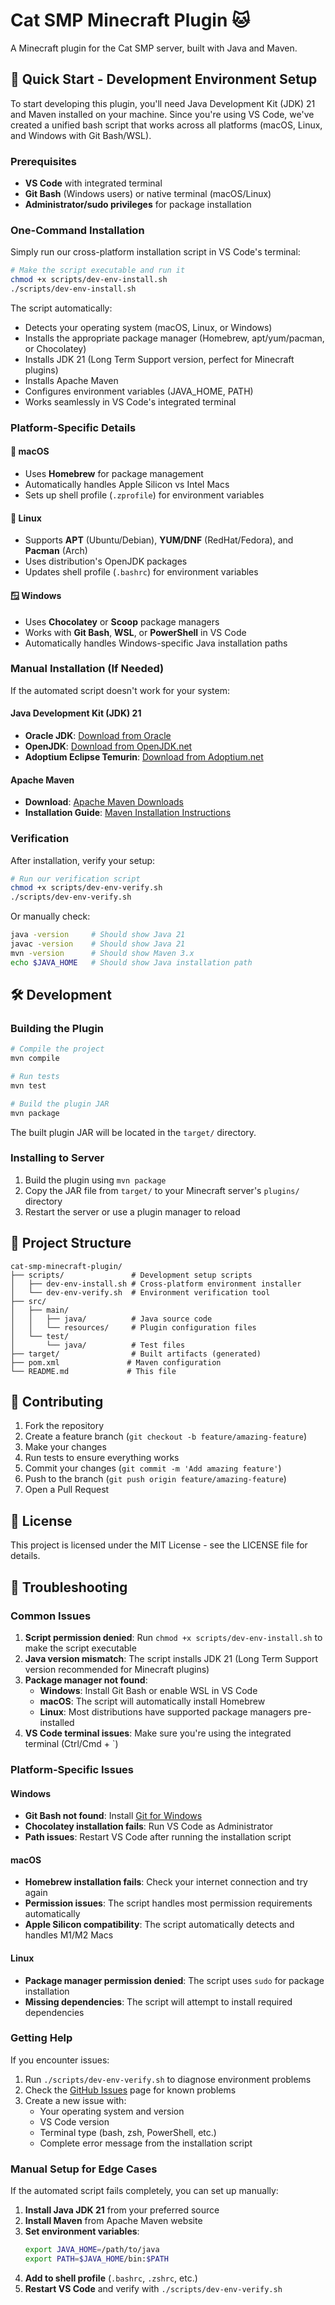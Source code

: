 # Cat SMP Minecraft Plugin 🐱

A Minecraft plugin for the Cat SMP server, built with Java and Maven.

## 🚀 Quick Start - Development Environment Setup

To start developing this plugin, you'll need Java Development Kit (JDK) 21 and Maven installed on your machine. Since you're using VS Code, we've created a unified bash script that works across all platforms (macOS, Linux, and Windows with Git Bash/WSL).

### Prerequisites

- **VS Code** with integrated terminal
- **Git Bash** (Windows users) or native terminal (macOS/Linux)
- **Administrator/sudo privileges** for package installation

### One-Command Installation

Simply run our cross-platform installation script in VS Code's terminal:

```bash
# Make the script executable and run it
chmod +x scripts/dev-env-install.sh
./scripts/dev-env-install.sh
```

The script automatically:
- Detects your operating system (macOS, Linux, or Windows)
- Installs the appropriate package manager (Homebrew, apt/yum/pacman, or Chocolatey)
- Installs JDK 21 (Long Term Support version, perfect for Minecraft plugins)
- Installs Apache Maven
- Configures environment variables (JAVA_HOME, PATH)
- Works seamlessly in VS Code's integrated terminal

### Platform-Specific Details

#### 🍎 macOS
- Uses **Homebrew** for package management
- Automatically handles Apple Silicon vs Intel Macs
- Sets up shell profile (`.zprofile`) for environment variables

#### 🐧 Linux
- Supports **APT** (Ubuntu/Debian), **YUM/DNF** (RedHat/Fedora), and **Pacman** (Arch)
- Uses distribution's OpenJDK packages
- Updates shell profile (`.bashrc`) for environment variables

#### 🪟 Windows
- Uses **Chocolatey** or **Scoop** package managers
- Works with **Git Bash**, **WSL**, or **PowerShell** in VS Code
- Automatically handles Windows-specific Java installation paths

### Manual Installation (If Needed)

If the automated script doesn't work for your system:

#### Java Development Kit (JDK) 21
- **Oracle JDK**: [Download from Oracle](https://www.oracle.com/java/technologies/downloads/#java21)
- **OpenJDK**: [Download from OpenJDK.net](https://jdk.java.net/21/)
- **Adoptium Eclipse Temurin**: [Download from Adoptium.net](https://adoptium.net/temurin/releases/?version=21)

#### Apache Maven
- **Download**: [Apache Maven Downloads](https://maven.apache.org/download.cgi)
- **Installation Guide**: [Maven Installation Instructions](https://maven.apache.org/install.html)

### Verification

After installation, verify your setup:

```bash
# Run our verification script
chmod +x scripts/dev-env-verify.sh
./scripts/dev-env-verify.sh
```

Or manually check:

```bash
java -version     # Should show Java 21
javac -version    # Should show Java 21
mvn -version      # Should show Maven 3.x
echo $JAVA_HOME   # Should show Java installation path
```

## 🛠️ Development

### Building the Plugin

```bash
# Compile the project
mvn compile

# Run tests
mvn test

# Build the plugin JAR
mvn package
```

The built plugin JAR will be located in the `target/` directory.

### Installing to Server

1. Build the plugin using `mvn package`
2. Copy the JAR file from `target/` to your Minecraft server's `plugins/` directory
3. Restart the server or use a plugin manager to reload

## 📁 Project Structure

```
cat-smp-minecraft-plugin/
├── scripts/               # Development setup scripts
│   ├── dev-env-install.sh # Cross-platform environment installer
│   └── dev-env-verify.sh  # Environment verification tool
├── src/
│   ├── main/
│   │   ├── java/          # Java source code
│   │   └── resources/     # Plugin configuration files
│   └── test/
│       └── java/          # Test files
├── target/                # Built artifacts (generated)
├── pom.xml               # Maven configuration
└── README.md             # This file
```

## 🤝 Contributing

1. Fork the repository
2. Create a feature branch (`git checkout -b feature/amazing-feature`)
3. Make your changes
4. Run tests to ensure everything works
5. Commit your changes (`git commit -m 'Add amazing feature'`)
6. Push to the branch (`git push origin feature/amazing-feature`)
7. Open a Pull Request

## 📝 License

This project is licensed under the MIT License - see the LICENSE file for details.

## 🐛 Troubleshooting

### Common Issues

1. **Script permission denied**: Run `chmod +x scripts/dev-env-install.sh` to make the script executable
2. **Java version mismatch**: The script installs JDK 21 (Long Term Support version recommended for Minecraft plugins)
3. **Package manager not found**: 
   - **Windows**: Install Git Bash or enable WSL in VS Code
   - **macOS**: The script will automatically install Homebrew
   - **Linux**: Most distributions have supported package managers pre-installed
4. **VS Code terminal issues**: Make sure you're using the integrated terminal (Ctrl/Cmd + `)

### Platform-Specific Issues

#### Windows
- **Git Bash not found**: Install [Git for Windows](https://git-scm.com/download/win)
- **Chocolatey installation fails**: Run VS Code as Administrator
- **Path issues**: Restart VS Code after running the installation script

#### macOS
- **Homebrew installation fails**: Check your internet connection and try again
- **Permission issues**: The script handles most permission requirements automatically
- **Apple Silicon compatibility**: The script automatically detects and handles M1/M2 Macs

#### Linux
- **Package manager permission denied**: The script uses `sudo` for package installation
- **Missing dependencies**: The script will attempt to install required dependencies

### Getting Help

If you encounter issues:
1. Run `./scripts/dev-env-verify.sh` to diagnose environment problems
2. Check the [GitHub Issues](../../issues) page for known problems
3. Create a new issue with:
   - Your operating system and version
   - VS Code version
   - Terminal type (bash, zsh, PowerShell, etc.)
   - Complete error message from the installation script

### Manual Setup for Edge Cases

If the automated script fails completely, you can set up manually:

1. **Install Java JDK 21** from your preferred source
2. **Install Maven** from Apache Maven website  
3. **Set environment variables**:
   ```bash
   export JAVA_HOME=/path/to/java
   export PATH=$JAVA_HOME/bin:$PATH
   ```
4. **Add to shell profile** (`.bashrc`, `.zshrc`, etc.)
5. **Restart VS Code** and verify with `./scripts/dev-env-verify.sh`
